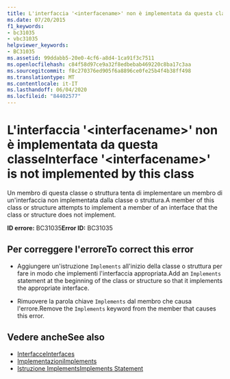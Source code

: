 ```yaml
---
title: L'interfaccia '<interfacename>' non è implementata da questa classe
ms.date: 07/20/2015
f1_keywords:
- bc31035
- vbc31035
helpviewer_keywords:
- BC31035
ms.assetid: 99ddabb5-20e0-4cf6-a8d4-1ca91f3c7511
ms.openlocfilehash: c84f58d97ce9a32f8edbebab469220c8ba17c3aa
ms.sourcegitcommit: f8c270376ed905f6a8896ce0fe25b4f4b38ff498
ms.translationtype: MT
ms.contentlocale: it-IT
ms.lasthandoff: 06/04/2020
ms.locfileid: "84402577"
---
```

# <a name="interface-interfacename-is-not-implemented-by-this-class"></a><span data-ttu-id="dce9d-102">L'interfaccia '\<interfacename>' non è implementata da questa classe</span><span class="sxs-lookup"><span data-stu-id="dce9d-102">Interface '\<interfacename>' is not implemented by this class</span></span>
<span data-ttu-id="dce9d-103">Un membro di questa classe o struttura tenta di implementare un membro di un'interfaccia non implementata dalla classe o struttura.</span><span class="sxs-lookup"><span data-stu-id="dce9d-103">A member of this class or structure attempts to implement a member of an interface that the class or structure does not implement.</span></span>  
  
 <span data-ttu-id="dce9d-104">**ID errore:** BC31035</span><span class="sxs-lookup"><span data-stu-id="dce9d-104">**Error ID:** BC31035</span></span>  
  
## <a name="to-correct-this-error"></a><span data-ttu-id="dce9d-105">Per correggere l'errore</span><span class="sxs-lookup"><span data-stu-id="dce9d-105">To correct this error</span></span>  
  
- <span data-ttu-id="dce9d-106">Aggiungere un'istruzione `Implements` all'inizio della classe o struttura per fare in modo che implementi l'interfaccia appropriata.</span><span class="sxs-lookup"><span data-stu-id="dce9d-106">Add an `Implements` statement at the beginning of the class or structure so that it implements the appropriate interface.</span></span>  
  
- <span data-ttu-id="dce9d-107">Rimuovere la parola chiave `Implements` dal membro che causa l'errore.</span><span class="sxs-lookup"><span data-stu-id="dce9d-107">Remove the `Implements` keyword from the member that causes this error.</span></span>  
  
## <a name="see-also"></a><span data-ttu-id="dce9d-108">Vedere anche</span><span class="sxs-lookup"><span data-stu-id="dce9d-108">See also</span></span>

- [<span data-ttu-id="dce9d-109">Interfacce</span><span class="sxs-lookup"><span data-stu-id="dce9d-109">Interfaces</span></span>](../programming-guide/language-features/interfaces/index.md)
- [<span data-ttu-id="dce9d-110">Implementazioni</span><span class="sxs-lookup"><span data-stu-id="dce9d-110">Implements</span></span>](../language-reference/statements/implements-clause.md)
- [<span data-ttu-id="dce9d-111">Istruzione Implements</span><span class="sxs-lookup"><span data-stu-id="dce9d-111">Implements Statement</span></span>](../language-reference/statements/implements-statement.md)
